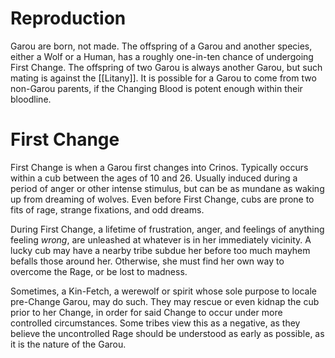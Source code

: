 # Reproduction
Garou are born, not made. The offspring of a Garou and another species, either a Wolf or a Human, has a roughly one-in-ten chance of undergoing First Change. The offspring of two Garou is always another Garou, but such mating is against the [[Litany]]. It is possible for a Garou to come from two non-Garou parents, if the Changing Blood is potent enough within their bloodline.

# First Change
First Change is when a Garou first changes into Crinos. Typically occurs within a cub between the ages of 10 and 26. Usually induced during a period of anger or other intense stimulus, but can be as mundane as waking up from dreaming of wolves. Even before First Change, cubs are prone to fits of rage, strange fixations, and odd dreams.

During First Change, a lifetime of frustration, anger, and feelings of anything feeling *wrong*, are unleashed at whatever is in her immediately vicinity. A lucky cub may have a nearby tribe subdue her before too much mayhem befalls those around her. Otherwise, she must find her own way to overcome the Rage, or be lost to madness.

Sometimes, a Kin-Fetch, a werewolf or spirit whose sole purpose to locale pre-Change Garou, may do such. They may rescue or even kidnap the cub prior to her Change, in order for said Change to occur under more controlled circumstances. Some tribes view this as a negative, as they believe the uncontrolled Rage should be understood as early as possible, as it is the nature of the Garou.
